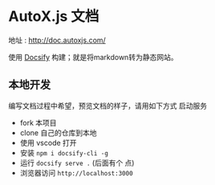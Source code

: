 # AutoX.js 文档

地址 : http://doc.autoxjs.com/


使用 [Docsify](https://github.com/docsifyjs/docsify/) 构建；就是将markdown转为静态网站。


## 本地开发

编写文档过程中希望，预览文档的样子，请用如下方式 启动服务

- fork 本项目
- clone 自己的仓库到本地
- 使用 vscode 打开
- 安装 `npm i docsify-cli -g`
- 运行 `docsify serve .` (后面有个 点)
- 浏览器访问 `http://localhost:3000`
